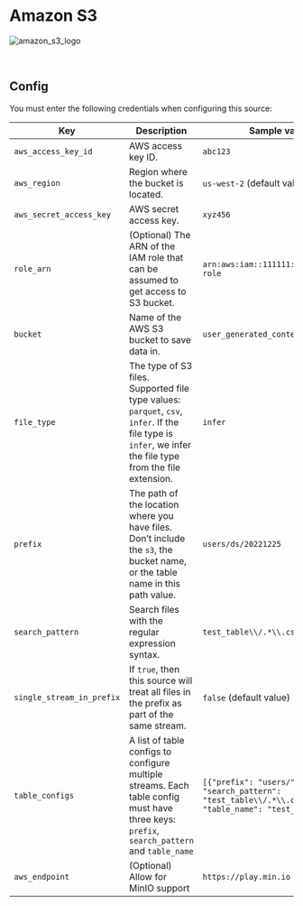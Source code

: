 # Amazon S3

![amazon_s3_logo](https://github.com/mage-ai/mage-ai/assets/78053898/a0ba0225-f5f3-4bcd-a283-9e14b7368e44)

<br />

## Config

You must enter the following credentials when configuring this source:

| Key | Description | Sample value
| --- | --- | --- |
| `aws_access_key_id` | AWS access key ID. | `abc123` |
| `aws_region` | Region where the bucket is located. | `us-west-2` (default value) |
| `aws_secret_access_key` | AWS secret access key. | `xyz456` |
| `role_arn` | (Optional) The ARN of the IAM role that can be assumed to get access to S3 bucket. | `arn:aws:iam::111111:role/example-role` |
| `bucket` | Name of the AWS S3 bucket to save data in. | `user_generated_content` |
| `file_type` | The type of S3 files. Supported file type values: `parquet`, `csv`, `infer`. If the file type is `infer`, we infer the file type from the file extension. | `infer` |
| `prefix` | The path of the location where you have files. Don’t include the `s3`, the bucket name, or the table name in this path value.  | `users/ds/20221225` |
| `search_pattern` | Search files with the regular expression syntax. | `test_table\\/.*\\.csv` |
| `single_stream_in_prefix` | If `true`, then this source will treat all files in the prefix as part of the same stream. | `false` (default value) |
| `table_configs` | A list of table configs to configure multiple streams. Each table config must have three keys: `prefix`, `search_pattern` and `table_name`| `[{"prefix": "users/", "search_pattern": "test_table\\/.*\\.csv", "table_name": "test_table"}]` |
| `aws_endpoint` | (Optional) Allow for MinIO support | `https://play.min.io` |

<br />
